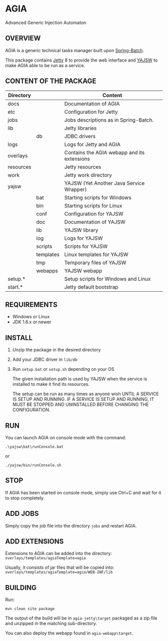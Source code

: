 AGIA
====

Advanced Generic Injection Automaton

OVERVIEW
--------

AGIA is a generic technical tasks manager built upon
[Spring-Batch](http://projects.spring.io/spring-batch/).

This package contains [Jetty](http://www.eclipse.org/jetty/) 8
to provide the web interface and [YAJSW](http://yajsw.sourceforge.net/) to make
AGIA able to be run as a service.

CONTENT OF THE PACKAGE
----------------------

Directory |           | Content
--------- | --------- | --------------------------------------------
docs      |           | Documentation of AGIA
etc       |           | Configuration for Jetty
jobs      |           | Jobs descriptions as in Spring-Batch.
lib       |           | Jetty libraries
          | db        | JDBC drivers
logs      |           | Logs for Jetty and AGIA
overlays  |           | Contains the AGIA webapp and its extensions
resources |           | Jetty resources
work      |           | Jetty work directory
yajsw     |           | YAJSW (Yet Another Java Service Wrapper)
          | bat       | Starting scripts for Windows
          | bin       | Starting scripts for Linux
          | conf      | Configuration for YAJSW
          | doc       | Documentation of YAJSW
          | lib       | YAJSW library
          | log       | Logs for YAJSW
          | scripts   | Scripts for YAJSW
          | templates | Linux templates for YAJSW
          | tmp       | Temporary files of YAJSW
          | webapps   | YAJSW webapp
setup.*   |           | Setup scripts for Windows and Linux
start.*   |           | Jetty default bootstrap

REQUIREMENTS
------------

* Windows or Linux
* JDK 1.6.x or newer

INSTALL
-------

1. Unzip the package in the desired directory
2. Add your JDBC driver in `lib/db`
3. Run `setup.bat` or `setup.sh` depending on your OS

   The given installation path is used by YAJSW when the service is installed
   to make it find its resources.
   
   The setup can be run as many times as anyone wish UNTIL A SERVICE IS SETUP
   AND RUNNING. IF A SERVICE IS SETUP AND RUNNING, IT MUST BE STOPPED AND
   UNINSTALLED BEFORE CHANGING THE CONFIGURATION.

RUN
---

You can launch AGIA on console mode with the command:

`.\yajsw\bat\runConsole.bat`

or

`./yajsw/bin/runConsole.sh`

STOP
----

If AGIA has been started on console mode, simply use Ctrl+C and wait for it to
stop completely.

ADD JOBS
--------

Simply copy the job file into the directory `jobs` and restart AGIA.

ADD EXTENSIONS
--------------

Extensions to AGIA can be added into the directory:
`overlays/templates/agiaTemplate=agia`

Usually, it consists of jar files that will be copied into:
`overlays/templates/agiaTemplate=agia/WEB-INF/lib`

BUILDING
--------

Run:

`mvn clean site package`

The output of the build will be in `agia-jetty\target` packaged as a zip file
and unzipped in the matching sub-directory.

You can also deploy the webapp found in `agia-webapp\target`.